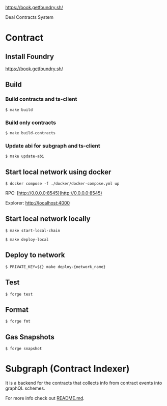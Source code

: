 https://book.getfoundry.sh/

Deal Contracts System

# Contract
## Install Foundry

https://book.getfoundry.sh/

## Build

### Build contracts and ts-client

```shell
$ make build
```

### Build only contracts

```shell
$ make build-contracts
```

### Update abi for subgraph and ts-client

```shell
$ make update-abi
```

## Start local network using docker

```shell
$ docker compose -f ./docker/docker-compose.yml up
```

RPC: [http://0.0.0.0:8545](http://0.0.0.0:8545)

Explorer: [http://localhost:4000](http://localhost:4000)

## Start local network locally

```shell
$ make start-local-chain
```

```shell
$ make deploy-local
```

## Deploy to network

```shell
$ PRIVATE_KEY=${} make deploy-{network_name}
```

## Test

```shell
$ forge test
```

## Format

```shell
$ forge fmt
```

## Gas Snapshots

```shell
$ forge snapshot
```

# Subgraph (Contract Indexer)
It is a backend for the contracts that collects info from contract events into graphQL schemes.

For more info check out [README.md](subgraph/README.md).

